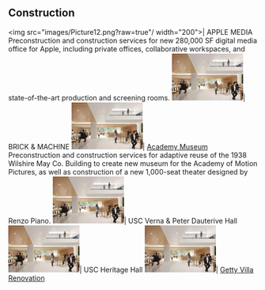 ## Construction

<img src="images/Picture12.png?raw=true"/ width="200">| APPLE MEDIA <br>Preconstruction and construction services for new 280,000 SF digital media office for Apple, including private offices, collaborative workspaces, and state-of-the-art production and screening rooms.
<img src="images/Picture12.png?raw=true"/>| BRICK & MACHINE
<img src="images/Picture12.png?raw=true"/>| [Academy Museum](https://www.academymuseum.org/) <br>Preconstruction and construction services for adaptive reuse of the 1938 Wilshire May Co. Building to create new museum for the Academy of Motion Pictures, as well as construction of a new 1,000-seat theater designed by Renzo Piano.
<img src="images/Picture12.png?raw=true"/>| USC Verna & Peter Dauterive Hall
<img src="images/Picture12.png?raw=true"/>| USC Heritage Hall
<img src="images/Picture12.png?raw=true"/>| [Getty Villa Renovation](https://annacjacobson.github.io/thegettyvilla)
